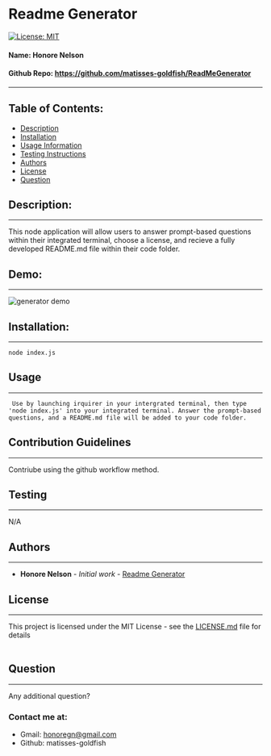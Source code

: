 
# Readme Generator 
[![License: MIT](https://img.shields.io/badge/license-MIT-brightgreen)](https://opensource.org/licenses/MIT)
#### **Name:** Honore Nelson
#### **Github Repo:** https://github.com/matisses-goldfish/ReadMeGenerator
---
    
##  Table of Contents:
* [Description](#description)
* [Installation](#installation)
* [Usage Information](#usage)
* [Testing Instructions](#testing)
* [Authors](#authors)
* [License](#license)
* [Question](#questions)


## Description:
---
This node application will allow users to answer prompt-based questions within their integrated terminal, choose a license, and recieve a fully developed README.md file within their code folder. 

## Demo:
---
![generator demo](https://watch.screencastify.com/v/9eUyez9CbmfMBzM2Q4d2)

## Installation:
---
    node index.js

## Usage
---
     Use by launching irquirer in your intergrated terminal, then type 'node index.js' into your integrated terminal. Answer the prompt-based questions, and a README.md file will be added to your code folder. 
    
## Contribution Guidelines
---
Contriube using the github workflow method.
    
## Testing
---
N/A
    
## Authors
---
* **Honore Nelson** - *Initial work* - [Readme Generator](https://github.com/matisses-goldfish/ReadMeGenerator)
    
## License
---
This project is licensed under the MIT License - see the [LICENSE.md](LICENSE.md) file for details
<br></br>

## Question
---
Any additional question? 
### Contact me at:
* Gmail: honoregn@gmail.com
* Github: matisses-goldfish
